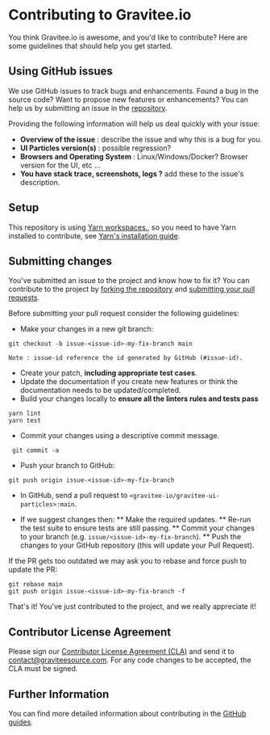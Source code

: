 # Contributing to Gravitee.io

You think Gravitee.io is awesome, and you'd like to contribute?
Here are some guidelines that should help you get started.

## Using GitHub issues

We use GitHub issues to track bugs and enhancements. Found a bug in the source code? Want to propose new features or enhancements?
You can help us by submitting an issue in the [repository](https://github.com/gravitee-io/gravitee-ui-particles).

Providing the following information will help us deal quickly with your issue:

* **Overview of the issue** : describe the issue and why this is a bug for you.
* **UI Particles version(s)** : possible regression?
* **Browsers and Operating System** : Linux/Windows/Docker? Browser version for the UI, etc ...
* **You have stack trace, screenshots, logs ?** add these to the issue's description.

## Setup

This repository is using [Yarn workspaces.](https://yarnpkg.com/features/workspaces), so you need to have Yarn installed to contribute, see [Yarn's installation guide](https://yarnpkg.com/getting-started/install).

## Submitting changes

You've submitted an issue to the project and know how to fix it? You can contribute to the project by [forking the repository](https://guides.github.com/activities/forking) and [submitting your pull requests](https://guides.github.com/activities/forking/#making-a-pull-request).

Before submitting your pull request consider the following guidelines:

- Make your changes in a new git branch:

```shell
git checkout -b issue-<issue-id>-my-fix-branch main
```

    Note : issue-id reference the id generated by GitHub (#issue-id).

- Create your patch, **including appropriate test cases**.
- Update the documentation if you create new features or think the documentation needs to be updated/completed.
- Build your changes locally to **ensure all the linters rules and tests pass**

```shell
yarn lint
yarn test
```

- Commit your changes using a descriptive commit message.

```shell
 git commit -a
```

- Push your branch to GitHub:

```shell
git push origin issue-<issue-id>-my-fix-branch
```

- In GitHub, send a pull request to `<gravitee-io/gravitee-ui-particles>:main`.

- If we suggest changes then:
  ** Make the required updates.
  ** Re-run the test suite to ensure tests are still passing.
  ** Commit your changes to your branch (e.g. `issue/<issue-id>-my-fix-branch`).
  ** Push the changes to your GitHub repository (this will update your Pull Request).

If the PR gets too outdated we may ask you to rebase and force push to update the PR:

```shell
git rebase main
git push origin issue-<issue-id>-my-fix-branch -f
```

That's it! You've just contributed to the project, and we really appreciate it!

## Contributor License Agreement

Please sign our [Contributor License Agreement (CLA)](https://download.gravitee.io/cla.pdf) and send it to contact@graviteesource.com. For any code changes to be accepted, the CLA must be signed.

## Further Information

You can find more detailed information about contributing in the [GitHub guides](https://guides.github.com/activities/contributing-to-open-source).
